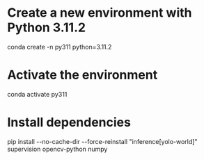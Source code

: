 # Create a new environment with Python 3.11.2
conda create -n py311 python=3.11.2

# Activate the environment
conda activate py311

# Install dependencies
pip install --no-cache-dir  --force-reinstall "inference[yolo-world]" supervision opencv-python numpy